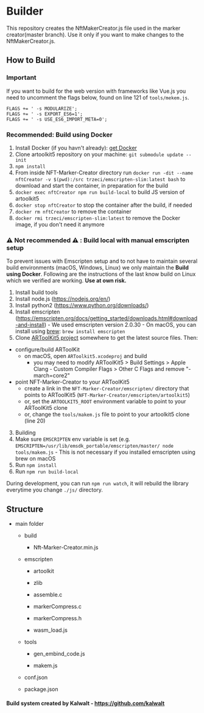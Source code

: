 # Builder

This repository creates the NftMakerCreator.js file used in the marker creator(master branch). Use it only if you want to make changes to the NftMakerCreator.js.

## How to Build

### Important

If you want to build for the web version with frameworks like Vue.js you need to uncomment the flags below, found on line 121 of `tools/mekem.js`.

```
FLAGS += ' -s MODULARIZE';
FLAGS += ' -s EXPORT_ES6=1';
FLAGS += ' -s USE_ES6_IMPORT_META=0';
```

### Recommended: Build using Docker

1. Install Docker (if you havn't already): [get Docker](https://www.docker.com/)
2. Clone artoolkit5 repository on your machine: `git submodule update --init`
3. `npm install`
4. From inside NFT-Marker-Creator directory run `docker run -dit --name nftCreator -v $(pwd):/src trzeci/emscripten-slim:latest bash` to download and start the container, in preparation for the build
5. `docker exec nftCreator npm run build-local` to build JS version of artoolkit5
6. `docker stop nftCreator` to stop the container after the build, if needed
7. `docker rm nftCreator` to remove the container
8. `docker rmi trzeci/emscripten-slim:latest` to remove the Docker image, if you don't need it anymore

### ⚠️ Not recommended ⚠️ : Build local with manual emscripten setup

To prevent issues with Emscripten setup and to not have to maintain several build environments (macOS, Windows, Linux) we only maintain the **Build using Docker**. Following are the instructions of the last know build on Linux which we verified are working. **Use at own risk.**

1. Install build tools
  1. Install node.js (https://nodejs.org/en/)
  2. Install python2 (https://www.python.org/downloads/)
  3. Install emscripten (https://emscripten.org/docs/getting_started/downloads.html#download-and-install)
    - We used emscripten version 2.0.30
    - On macOS, you can install using [brew](https://brew.sh/): `brew install emscripten`
2. Clone [ARToolKit5 project](https://github.com/artoolkitx/artoolkit5) somewhere to get the latest source files. Then:
  - configure/build ARToolKit
    - on macOS, open `ARToolkit5.xcodeproj` and build
      - you may need to modify ARToolKit5 > Build Settings > Apple Clang - Custom Compiler Flags > Other C Flags and remove "-march=core2"
  - point NFT-Marker-Creator to your ARToolKit5
    - create a link in the `NFT-Marker-Creator/emscripten/` directory that points to ARToolKit5 (`NFT-Marker-Creator/emscripten/artoolkit5`)
    - or, set the `ARTOOLKIT5_ROOT` environment variable to point to your ARToolKit5 clone
    - or, change the `tools/makem.js` file to point to your artoolkit5 clone (line 20)
3. Building
  1. Make sure `EMSCRIPTEN` env variable is set (e.g. `EMSCRIPTEN=/usr/lib/emsdk_portable/emscripten/master/ node tools/makem.js`
    - This is not necessary if you installed emscripten using brew on macOS
  3. Run `npm install`
  4. Run `npm run build-local`

During development, you can run ```npm run watch```, it will rebuild the library everytime you change ```./js/``` directory.

## Structure

- main folder

    - build

        - Nft-Marker-Creator.min.js

    - emscripten

        - artoolkit

        - zlib

        - assemble.c

        - markerCompress.c

        - markerCompress.h

        - wasm_load.js

    - tools

        - gen_embind_code.js

        - makem.js

     - conf.json

     - package.json


 #### Build system created by Kalwalt - https://github.com/kalwalt
